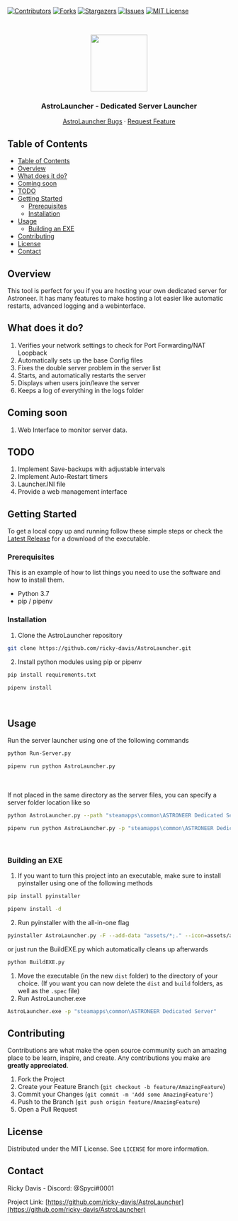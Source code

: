 [![Contributors][contributors-shield]][contributors-url]
[![Forks][forks-shield]][forks-url]
[![Stargazers][stars-shield]][stars-url]
[![Issues][issues-shield]][issues-url]
[![MIT License][license-shield]][license-url]

<br />
<p align="center">
  <img src="https://raw.githubusercontent.com/ricky-davis/AstroLauncher/master/assets/astrolauncherlogo.ico" width="128px">
  <h3 align="center">AstroLauncher - Dedicated Server Launcher</h3>

  <p align="center">
    <a href="https://github.com/ricky-davis/AstroLauncher/issues">AstroLauncher Bugs</a>
    ·
    <a href="https://github.com/ricky-davis/AstroLauncher/issues">Request Feature</a>
  </p>
</p>

<!-- TABLE OF CONTENTS -->

## Table of Contents

- [Table of Contents](#table-of-contents)
- [Overview](#overview)
- [What does it do?](#what-does-it-do)
- [Coming soon](#coming-soon)
- [TODO](#todo)
- [Getting Started](#getting-started)
  - [Prerequisites](#prerequisites)
  - [Installation](#installation)
- [Usage](#usage)
  - [Building an EXE](#building-an-exe)
- [Contributing](#contributing)
- [License](#license)
- [Contact](#contact)

## Overview

This tool is perfect for you if you are hosting your own dedicated server for Astroneer. It has many features to make hosting a lot easier like automatic restarts, advanced logging and a webinterface.

## What does it do?

1. Verifies your network settings to check for Port Forwarding/NAT Loopback
2. Automatically sets up the base Config files
3. Fixes the double server problem in the server list
4. Starts, and automatically restarts the server
5. Displays when users join/leave the server
6. Keeps a log of everything in the logs folder



## Coming soon
1. Web Interface to monitor server data.

## TODO

1. Implement Save-backups with adjustable intervals
2. Implement Auto-Restart timers
3. Launcher.INI file
4. Provide a web management interface

<!-- GETTING STARTED -->

## Getting Started

To get a local copy up and running follow these simple steps or check the [Latest Release](https://github.com/ricky-davis/AstroLauncher/releases/latest) for a download of the executable.

### Prerequisites

This is an example of how to list things you need to use the software and how to install them.

- Python 3.7
- pip / pipenv

### Installation

1. Clone the AstroLauncher repository

```sh
git clone https://github.com/ricky-davis/AstroLauncher.git
```

2. Install python modules using pip or pipenv

```sh
pip install requirements.txt
```

```sh
pipenv install
```

<br />

<!-- USAGE EXAMPLES -->

## Usage

Run the server launcher using one of the following commands

```sh
python Run-Server.py
```

```sh
pipenv run python AstroLauncher.py
```

<br /><br />
If not placed in the same directory as the server files, you can specify a server folder location like so

```sh
python AstroLauncher.py --path "steamapps\common\ASTRONEER Dedicated Server"
```

```sh
pipenv run python AstroLauncher.py -p "steamapps\common\ASTRONEER Dedicated Server"
```

<br />

### Building an EXE

1. If you want to turn this project into an executable, make sure to install pyinstaller using one of the following methods

```sh
pip install pyinstaller
```

```sh
pipenv install -d
```

2. Run pyinstaller with the all-in-one flag

```sh
pyinstaller AstroLauncher.py -F --add-data "assets/*;." --icon=assets/astrolauncherlogo.ico
```
or just run the BuildEXE.py which automatically cleans up afterwards
```sh
python BuildEXE.py
```

1. Move the executable (in the new `dist` folder) to the directory of your choice. (If you want you can now delete the `dist` and `build` folders, as well as the `.spec` file)
2. Run AstroLauncher.exe

```sh
AstroLauncher.exe -p "steamapps\common\ASTRONEER Dedicated Server"
```

<!-- CONTRIBUTING -->

## Contributing

Contributions are what make the open source community such an amazing place to be learn, inspire, and create. Any contributions you make are **greatly appreciated**.

1. Fork the Project
2. Create your Feature Branch (`git checkout -b feature/AmazingFeature`)
3. Commit your Changes (`git commit -m 'Add some AmazingFeature'`)
4. Push to the Branch (`git push origin feature/AmazingFeature`)
5. Open a Pull Request

<!-- LICENSE -->

## License

Distributed under the MIT License. See `LICENSE` for more information.

<!-- CONTACT -->

## Contact

Ricky Davis - Discord: @Spyci#0001

Project Link: [https://github.com/ricky-davis/AstroLauncher](https://github.com/ricky-davis/AstroLauncher)

<!-- MARKDOWN LINKS & IMAGES -->
<!-- https://www.markdownguide.org/basic-syntax/#reference-style-links -->

[contributors-shield]: https://img.shields.io/github/contributors/ricky-davis/AstroLauncher.svg?style=flat-square
[contributors-url]: https://github.com/ricky-davis/AstroLauncher/graphs/contributors
[forks-shield]: https://img.shields.io/github/forks/ricky-davis/AstroLauncher.svg?style=flat-square
[forks-url]: https://github.com/ricky-davis/AstroLauncher/network/members
[stars-shield]: https://img.shields.io/github/stars/ricky-davis/AstroLauncher.svg?style=flat-square
[stars-url]: https://github.com/ricky-davis/AstroLauncher/stargazers
[issues-shield]: https://img.shields.io/github/issues/ricky-davis/AstroLauncher.svg?style=flat-square
[issues-url]: https://github.com/ricky-davis/AstroLauncher/issues
[license-shield]: https://img.shields.io/github/license/ricky-davis/AstroLauncher.svg?style=flat-square
[license-url]: https://github.com/ricky-davis/AstroLauncher/blob/master/LICENSE.txt
